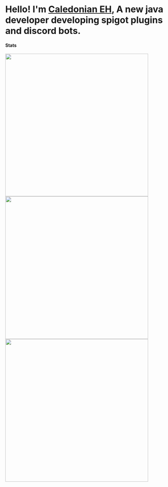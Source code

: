 # Hello! I'm [Caledonian EH](https://www.github.com/CaledonianEH "GitHub"), A new java developer developing spigot plugins and discord bots.


#### Stats

<p float="left">
  <img src="https://github-readme-stats.vercel.app/api?username=CaledonianEH" width="450" />
  <img src="https://github-readme-stats.vercel.app/api/top-langs/?username=CaledonianEH" width="450" /> 
  <img src="https://github-readme-stats.vercel.app/api/wakatime?username=CaledonianEH" width="450" />
</p>
